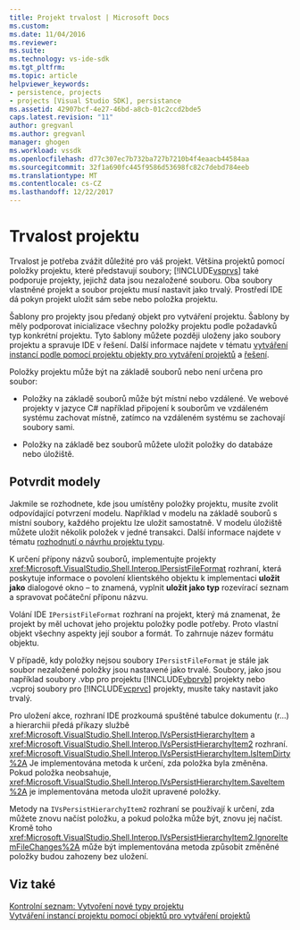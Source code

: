 ```yaml
---
title: Projekt trvalost | Microsoft Docs
ms.custom: 
ms.date: 11/04/2016
ms.reviewer: 
ms.suite: 
ms.technology: vs-ide-sdk
ms.tgt_pltfrm: 
ms.topic: article
helpviewer_keywords:
- persistence, projects
- projects [Visual Studio SDK], persistance
ms.assetid: 42907bcf-4e27-46bd-a8cb-01c2ccd2bde5
caps.latest.revision: "11"
author: gregvanl
ms.author: gregvanl
manager: ghogen
ms.workload: vssdk
ms.openlocfilehash: d77c307ec7b732ba727b7210b4f4eaacb44584aa
ms.sourcegitcommit: 32f1a690fc445f9586d53698fc82c7debd784eeb
ms.translationtype: MT
ms.contentlocale: cs-CZ
ms.lasthandoff: 12/22/2017
---
```

# <a name="project-persistence"></a>Trvalost projektu
Trvalost je potřeba zvážit důležité pro váš projekt. Většina projektů pomocí položky projektu, které představují soubory; [!INCLUDE[vsprvs](../../code-quality/includes/vsprvs_md.md)] také podporuje projekty, jejichž data jsou nezaložené souboru. Oba soubory vlastněné projekt a soubor projektu musí nastavit jako trvalý. Prostředí IDE dá pokyn projekt uložit sám sebe nebo položka projektu.  
  
 Šablony pro projekty jsou předaný objekt pro vytváření projektu. Šablony by měly podporovat inicializace všechny položky projektu podle požadavků typ konkrétní projektu. Tyto šablony můžete později uloženy jako soubory projektu a spravuje IDE v řešení. Další informace najdete v tématu [vytváření instancí podle pomocí projektu objekty pro vytváření projektů](../../extensibility/internals/creating-project-instances-by-using-project-factories.md) a [řešení](../../extensibility/internals/solutions.md).  
  
 Položky projektu může být na základě souborů nebo není určena pro soubor:  
  
-   Položky na základě souborů může být místní nebo vzdálené. Ve webové projekty v jazyce C# například připojení k souborům ve vzdáleném systému zachovat místně, zatímco na vzdáleném systému se zachovají soubory sami.  
  
-   Položky na základě bez souborů můžete uložit položky do databáze nebo úložiště.  
  
## <a name="commit-models"></a>Potvrdit modely  
 Jakmile se rozhodnete, kde jsou umístěny položky projektu, musíte zvolit odpovídající potvrzení modelu. Například v modelu na základě souborů s místní soubory, každého projektu lze uložit samostatně. V modelu úložiště můžete uložit několik položek v jedné transakci. Další informace najdete v tématu [rozhodnutí o návrhu projektu typu](../../extensibility/internals/project-type-design-decisions.md).  
  
 K určení přípony názvů souborů, implementujte projekty <xref:Microsoft.VisualStudio.Shell.Interop.IPersistFileFormat> rozhraní, která poskytuje informace o povolení klientského objektu k implementaci **uložit jako** dialogové okno – to znamená, vyplnit **uložit jako typ**  rozevírací seznam a spravovat počáteční příponu názvu.  
  
 Volání IDE `IPersistFileFormat` rozhraní na projekt, který má znamenat, že projekt by měl uchovat jeho projektu položky podle potřeby. Proto vlastní objekt všechny aspekty její soubor a formát. To zahrnuje název formátu objektu.  
  
 V případě, kdy položky nejsou soubory `IPersistFileFormat` je stále jak soubor nezaložené položky jsou nastavené jako trvalé. Soubory, jako jsou například soubory .vbp pro projektu [!INCLUDE[vbprvb](../../code-quality/includes/vbprvb_md.md)] projekty nebo .vcproj soubory pro [!INCLUDE[vcprvc](../../code-quality/includes/vcprvc_md.md)] projekty, musíte taky nastavit jako trvalý.  
  
 Pro uložení akce, rozhraní IDE prozkoumá spuštěné tabulce dokumentu (r...) a hierarchii předá příkazy službě <xref:Microsoft.VisualStudio.Shell.Interop.IVsPersistHierarchyItem> a <xref:Microsoft.VisualStudio.Shell.Interop.IVsPersistHierarchyItem2> rozhraní. <xref:Microsoft.VisualStudio.Shell.Interop.IVsPersistHierarchyItem.IsItemDirty%2A> Je implementována metoda k určení, zda položka byla změněna. Pokud položka neobsahuje, <xref:Microsoft.VisualStudio.Shell.Interop.IVsPersistHierarchyItem.SaveItem%2A> je implementována metoda uložit upravené položky.  
  
 Metody na `IVsPersistHierarchyItem2` rozhraní se používají k určení, zda můžete znovu načíst položku, a pokud položka může být, znovu jej načíst. Kromě toho <xref:Microsoft.VisualStudio.Shell.Interop.IVsPersistHierarchyItem2.IgnoreItemFileChanges%2A> může být implementována metoda způsobit změněné položky budou zahozeny bez uložení.  
  
## <a name="see-also"></a>Viz také  
 [Kontrolní seznam: Vytvoření nové typy projektu](../../extensibility/internals/checklist-creating-new-project-types.md)   
 [Vytváření instancí projektu pomocí objektů pro vytváření projektů](../../extensibility/internals/creating-project-instances-by-using-project-factories.md)